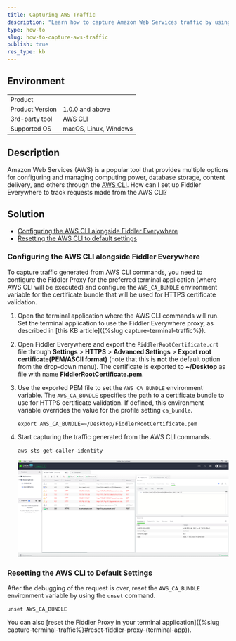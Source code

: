 ```yaml
---
title: Capturing AWS Traffic
description: "Learn how to capture Amazon Web Services traffic by using the Fiddler Everywhere web-debugging tool."
type: how-to
slug: how-to-capture-aws-traffic
publish: true
res_type: kb
---
```



## Environment

|   |   |
|---|---|
| Product   |
| Product Version | 1.0.0 and above  |
| 3rd-party tool | [AWS CLI](https://aws.amazon.com/cli/) |
| Supported OS | macOS, Linux, Windows |

## Description

Amazon Web Services (AWS) is a popular tool that provides multiple options for configuring and managing computing power, database storage, content delivery, and others through the [AWS CLI](https://aws.amazon.com/cli/). How can I set up Fiddler Everywhere to track requests made from the AWS CLI?

## Solution

* [Configuring the AWS CLI alongside Fiddler Everywhere](#configuring-the-aws-cli-alongside-fiddler-everywhere)
* [Resetting the AWS CLI to default settings](#resetting-the-aws-cli-to-default-settings)

### Configuring the AWS CLI alongside Fiddler Everywhere

To capture traffic generated from AWS CLI commands, you need to configure the Fiddler Proxy for the preferred terminal application (where AWS CLI will be executed) and configure the `AWS_CA_BUNDLE` environment variable for the certificate bundle that will be used for HTTPS certificate validation.

1. Open the terminal application where the AWS CLI commands will run. Set the terminal application to use the Fiddler Everywhere proxy, as described in [this KB article]({%slug capture-terminal-traffic%}).

1. Open Fiddler Everywhere and export the `FiddlerRootCertificate.crt` file through **Settings** > **HTTPS** > **Advanced Settings** > **Export root certificate(PEM/ASCII format)** (note that this is **not** the default option from the drop-down menu). The certificate is exported to **~/Desktop** as file with name **FiddlerRootCertificate.pem**.

1. Use the exported PEM file to set the `AWS_CA_BUNDLE` environment variable. The `AWS_CA_BUNDLE` specifies the path to a certificate bundle to use for HTTPS certificate validation. If defined, this environment variable overrides the value for the profile setting `ca_bundle`.
    ```Shell
    export AWS_CA_BUNDLE=~/Desktop/FiddlerRootCertificate.pem
    ```

5. Start capturing the traffic generated from the AWS CLI commands.
    ```Shell
    aws sts get-caller-identity
    ```

    ![Traffic captured from AWS CLI](../images/kb/aws/aws-traffic.png)

### Resetting the AWS CLI to Default Settings

After the debugging of the request is over, reset the `AWS_CA_BUNDLE` environment variable by using the `unset` command.

```Shell
unset AWS_CA_BUNDLE
```

You can also [reset the Fiddler Proxy in your terminal application]({%slug capture-terminal-traffic%}#reset-fiddler-proxy-(terminal-app)).
